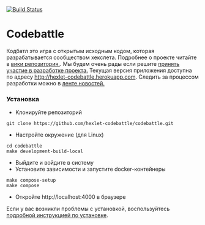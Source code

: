 [![Build Status](https://travis-ci.org/hexlet-codebattle/codebattle.svg?branch=master)](https://travis-ci.org/hexlet-codebattle/codebattle)

# Codebattle
Кодбатл это игра с открытым исходным кодом, которая разрабатывается сообществом хекслета. Подробнее о проекте читайте в [вики репозитория.](https://github.com/hexlet-codebattle/codebattle/wiki). Мы будем очень рады если решите [принять участие в разработке проекта.](https://github.com/hexlet-codebattle/codebattle/blob/master/CONTRIBUTING.md)
Текущая версия приложения доступна по адресу http://hexlet-codebattle.herokuapp.com.
Следить за процессом разработки можно в [ленте новостей.](https://github.com/hexlet-codebattle/codebattle/wiki/News-Feed)

### Установка

* Клонируйте репозиторий
```
git clone https://github.com/hexlet-codebattle/codebattle.git
```
* Настройте окружение (для Linux)
```
cd codebattle
make development-build-local
```
* Выйдите и войдите в систему
* Установите зависимости и запустите docker-контейнеры
```
make compose-setup
make compose
```
* Откройте http://localhost:4000 в браузере

Если у вас возникли проблемы с установкой, воспользуйтесь [подробной инструкцией по установке](https://github.com/hexlet-codebattle/codebattle/wiki/%D0%A3%D1%81%D1%82%D0%B0%D0%BD%D0%BE%D0%B2%D0%BA%D0%B0-%D0%BF%D1%80%D0%BE%D0%B5%D0%BA%D1%82%D0%B0).
